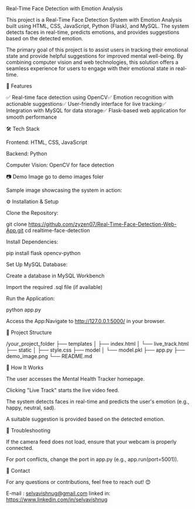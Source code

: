 Real-Time Face Detection with Emotion Analysis

This project is a Real-Time Face Detection System with Emotion Analysis built using HTML, CSS, JavaScript, Python (Flask), and MySQL. The system detects faces in real-time, predicts emotions, and provides suggestions based on the detected emotion.

The primary goal of this project is to assist users in tracking their emotional state and provide helpful suggestions for improved mental well-being. By combining computer vision and web technologies, this solution offers a seamless experience for users to engage with their emotional state in real-time.

🚀 Features

✅ Real-time face detection using OpenCV✅ Emotion recognition with actionable suggestions✅ User-friendly interface for live tracking✅ Integration with MySQL for data storage✅ Flask-based web application for smooth performance

🛠️ Tech Stack

Frontend: HTML, CSS, JavaScript

Backend: Python  
 

Computer Vision: OpenCV for face detection

📷 Demo Image go to demo images foler 


Sample image showcasing the system in action:



⚙️ Installation & Setup

Clone the Repository:

git clone https://github.com/zyzen07/Real-Time-Face-Detection-Web-App.git
cd realtime-face-detection

Install Dependencies:

pip install flask opencv-python

Set Up MySQL Database:

Create a database in MySQL Workbench

Import the required .sql file (if available)

Run the Application:

python app.py

Access the App:Navigate to http://127.0.0.1:5000/ in your browser.

📂 Project Structure

/your_project_folder
├── templates
│   ├── index.html
│   └── live_track.html
├── static
│   ├── style.css
├── model
│   └── model.pkl
├── app.py
├── demo_image.png
└── README.md

🧠 How It Works

The user accesses the Mental Health Tracker homepage.

Clicking "Live Track" starts the live video feed.

The system detects faces in real-time and predicts the user's emotion (e.g., happy, neutral, sad).

A suitable suggestion is provided based on the detected emotion.

🐞 Troubleshooting

If the camera feed does not load, ensure that your webcam is properly connected.

For port conflicts, change the port in app.py (e.g., app.run(port=5001)).

📧 Contact

For any questions or contributions, feel free to reach out! 😊

E-mail : selvavishnug@gmail.com
linked in: https://www.linkedin.com/in/selvavishnug